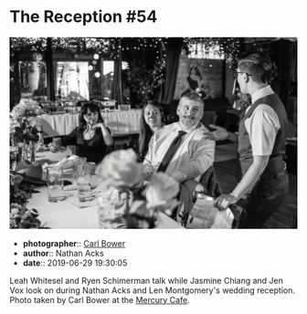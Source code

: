 # The Reception \#54

![Leah Whitesel and Ryen Schimerman talk](assets/2019-06-29-set-3-the-reception-54.webp)

* **photographer**:: [Carl Bower](https://carlbowerphotos.com)
* **author**:: Nathan Acks
* **date**:: 2019-06-29 19:30:05

Leah Whitesel and Ryen Schimerman talk while Jasmine Chiang and Jen Vox look on during Nathan Acks and Len Montgomery's wedding reception. Photo taken by Carl Bower at the [Mercury Cafe](http://mercurycafe.com).
